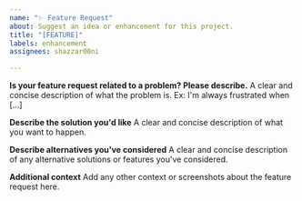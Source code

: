 ```yaml
---
name: "✨ Feature Request"
about: Suggest an idea or enhancement for this project.
title: "[FEATURE]"
labels: enhancement
assignees: shazzar00ni

---
```


**Is your feature request related to a problem? Please describe.**
A clear and concise description of what the problem is. Ex: I'm always frustrated when [...]

**Describe the solution you'd like**
A clear and concise description of what you want to happen.

**Describe alternatives you've considered**
A clear and concise description of any alternative solutions or features you've considered.

**Additional context**
Add any other context or screenshots about the feature request here.
